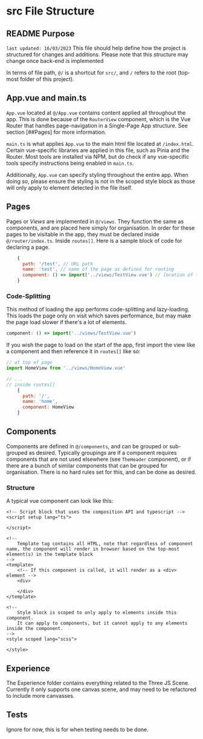 # src File Structure

## README Purpose

`last updated: 16/03/2023`
This file should help define how the project is structured for changes and additions.
Please note that this structure may change once back-end is implemented

In terms of file path, `@/` is a shortcut for `src/`, and `/` refers to the root (top-most folder of this project).

## App.vue and main.ts

`App.vue` located at `@/App.vue` contains content applied all throughout the app.
This is done because of the `RouterView` component, which is the Vue Router that handles page-navigation in a Single-Page App structure.
See section [##Pages] for more information.

`main.ts` is what applies `App.vue` to the main html file located at `/index.html`.
Certain vue-specific libraries are applied in this file, such as Pinia and the Router.
Most tools are installed via NPM, but do check if any vue-specific tools specify instructions being enabled in `main.ts`.

Additionally, `App.vue` can specify styling throughout the entire app.
When doing so, please ensure the styling is not in the scoped style block as those will only apply to element detected in the file itself.

## Pages

Pages or *Views* are implemented in `@/views`.
They function the same as components, and are placed here simply for organisation.
In order for these pages to be visitable in the app, they must be declared inside `@/router/index.ts`. Inside `routes[]`.
Here is a sample block of code for declaring a page.

```js
    {
      path: '/test', // URL path
      name: 'test', // name of the page as defined for routing
      component: () => import('../views/TestView.vue') // location of the page
    }
```

### Code-Splitting

This method of loading the app performs code-splitting and lazy-loading.
This loads the page only on visit which saves performance, but may make the page load slower if there's a lot of elements.

```js
component: () => import('../views/TestView.vue')
```

If you wish the page to load on the start of the app, first import the view like a component and then reference it in `routes[]` like so:

``` js
// at top of page
import HomeView from '../views/HomeView.vue'

// ...
// inside routes[]
    {
      path: '/',
      name: 'home',
      component: HomeView
    }
```

## Components

Components are defined in `@/components`, and can be grouped or sub-grouped as desired.
Typically groupings are if a component requires components that are not used elsewhere (see `TheHeader` component), or if there are a bunch of similar components that can be grouped for organisation.
There is no hard rules set for this, and can be done as desired.

### Structure

A typical vue component can look like this:

```vue
<!-- Script block that uses the composition API and typescript -->
<script setup lang="ts">

</script>

<!-- 
    Template tag contains all HTML, note that regardless of component name, the component will render in browser based on the top-most element(s) in the template block 
-->
<template>
    <!-- If this component is called, it will render as a <div> element -->
    <div>

    </div>
</template>

<!-- 
    Style block is scoped to only apply to elements inside this component.
    It can apply to components, but it cannot apply to any elements inside the component.
-->
<style scoped lang="scss">

</style>
```

## Experience

The Experience folder contains everything related to the Three JS Scene.
Currently it only supports one canvas scene, and may need to be refactored to include more canvasses.

## Tests

Ignore for now, this is for when testing needs to be done.